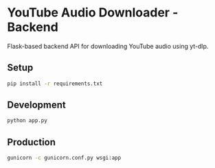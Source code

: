 # YouTube Audio Downloader - Backend

Flask-based backend API for downloading YouTube audio using yt-dlp.

## Setup

```bash
pip install -r requirements.txt
```

## Development

```bash
python app.py
```

## Production

```bash
gunicorn -c gunicorn.conf.py wsgi:app
```
